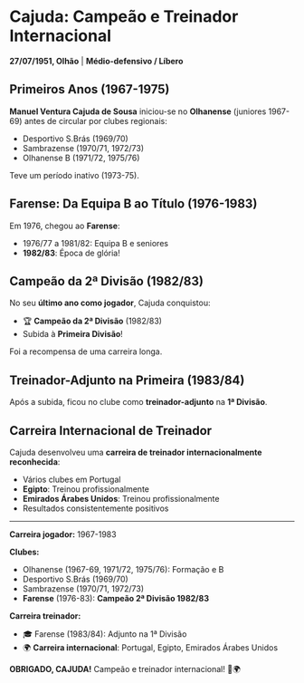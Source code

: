 # Cajuda: Campeão e Treinador Internacional

**27/07/1951, Olhão** | **Médio-defensivo / Líbero**

## Primeiros Anos (1967-1975)

**Manuel Ventura Cajuda de Sousa** iniciou-se no **Olhanense** (juniores 1967-69) antes de circular por clubes regionais:
- Desportivo S.Brás (1969/70)
- Sambrazense (1970/71, 1972/73)
- Olhanense B (1971/72, 1975/76)

Teve um período inativo (1973-75).

## Farense: Da Equipa B ao Título (1976-1983)

Em 1976, chegou ao **Farense**:
- 1976/77 a 1981/82: Equipa B e seniores
- **1982/83**: Época de glória!

## Campeão da 2ª Divisão (1982/83)

No seu **último ano como jogador**, Cajuda conquistou:
- 🏆 **Campeão da 2ª Divisão** (1982/83)
- Subida à **Primeira Divisão**!

Foi a recompensa de uma carreira longa.

## Treinador-Adjunto na Primeira (1983/84)

Após a subida, ficou no clube como **treinador-adjunto** na **1ª Divisão**.

## Carreira Internacional de Treinador

Cajuda desenvolveu uma **carreira de treinador internacionalmente reconhecida**:
- Vários clubes em Portugal
- **Egipto**: Treinou profissionalmente
- **Emirados Árabes Unidos**: Treinou profissionalmente
- Resultados consistentemente positivos

---

**Carreira jogador:** 1967-1983

**Clubes:**
- Olhanense (1967-69, 1971/72, 1975/76): Formação e B
- Desportivo S.Brás (1969/70)
- Sambrazense (1970/71, 1972/73)
- **Farense** (1976-83): **Campeão 2ª Divisão 1982/83**

**Carreira treinador:**
- 🎓 Farense (1983/84): Adjunto na 1ª Divisão
- 🌍 **Carreira internacional**: Portugal, Egipto, Emirados Árabes Unidos

**OBRIGADO, CAJUDA!** Campeão e treinador internacional! 🦁🌍

